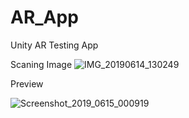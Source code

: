 # AR_App
Unity AR Testing App

Scaning  Image
![IMG_20190614_130249](https://user-images.githubusercontent.com/37634414/59530550-832cc780-8f01-11e9-948d-61ebe053c2c1.jpg)

Preview

![Screenshot_2019_0615_000919](https://user-images.githubusercontent.com/37634414/59530845-34cbf880-8f02-11e9-8d74-e81625add73b.jpg)
